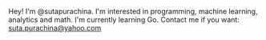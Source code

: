 Hey!
I'm @sutapurachina.
I'm interested in programming, machine learning, analytics and math.
I'm currently learning Go.
Contact me if you want: suta.purachina@yahoo.com
